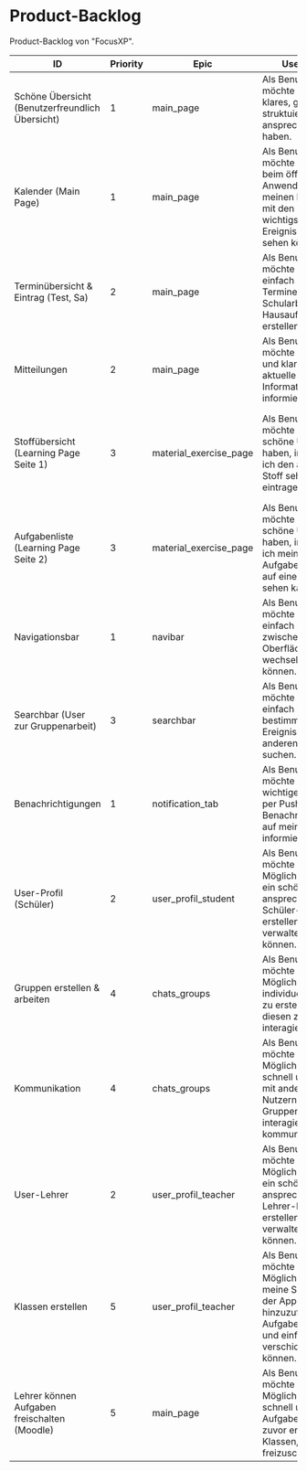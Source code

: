 
# **Product-Backlog**

Product-Backlog von "FocusXP".


| ID | Priority | Epic | User Story | COS | Effort |Status|
| ---|------|------| -----------|-----|--------|-------|
| Schöne Übersicht (Benutzerfreundlich Übersicht) | 1 | main_page | Als Benutzer möchte ich ein klares, gut struktuiertes und ansprechendes UI haben. | Dem Benutzer eine klar strukturierte und benutzerfreundliche Übersicht zur Verfügung stellen | awd | Offen |
| Kalender (Main Page) | 1 | main_page | Als Benutzer möchte ich direkt beim öffnen der Anwendung/App meinen Kalender mit den wichtigstens Ereignissen schnell sehen können | Dem Benutzer einen Kalender auf der main_page zur Verfügung stellen mit den wichtigstens Ereignissen. | awd | Offen |
| Terminübersicht & Eintrag (Test, Sa)  | 2 | main_page | Als Benutzer möchte ich es einfach haben, Termine wie Tests, Schularbeiten oder Hausaufgaben erstellen zu können | Dem Benutzer die Möglichkeit geben über einen Button schnell und einfach Ereignisse zu erstellen. | awd | Offen |
| Mitteilungen | 2 | main_page | Als Benutzer möchte ich schnell und klar über aktuelle Informationen informiert werden | Den Benutzer über aktuelle Informationen informieren. | awd | Offen |
| Stoffübersicht (Learning Page Seite 1) | 3 | material_exercise_page | Als Benutzer möchte ich eine schöne Übersicht haben, in welcher ich den aktuellen Stoff sehen und eintragen kann. | Dem Benutzer die Möglichkeit geben schnell und einfach aktuelle Aufgaben zu sehen und über einen Button welche hinzuzufügen. | awd | Offen |
| Aufgabenliste  (Learning Page Seite 2) | 3 | material_exercise_page | Als Benutzer möchte ich eine schöne Übersicht haben, in welcher ich meine aktuellen Aufgaben schnell auf einen Blick sehen kann. | Dem Benutzer die Möglichkeit geben alle Aufgaben auf einen Blick sehen zu können. | awd | Offen |
| Navigationsbar | 1 | navibar | Als Benutzer möchte ich es einfach haben zwischen den Oberflächen wechseln zu können. | Dem Benutzer eine schöne Navigation zur Verfügung stellen um die Oberflächen zu wechseln. | awd | Offen |
| Searchbar (User zur Gruppenarbeit) | 3 | searchbar | Als Benutzer möchte ich es einfach haben nach bestimmten Ereignissen oder anderen Nutzern zu suchen. | Dem Benutzer eine Searchbar geben wo er nach anderen Nutzern oder Ereignissen suchen kann. | awd | Offen |
| Benachrichtigungen | 1 | notification_tab | Als Benutzer möchte ich über wichtige Ereignisse per Push-Benachrichtigungen auf meinem Handy informiert werden. | Den Benutzer per Push-Benachrichtigung über anstehende Ereignisse informieren. | awd | Offen |
| User-Profil (Schüler) | 2 | user_profil_student | Als Benutzer möchte ich die Möglichkeit haben, ein schönes und ansprechendes Schüler-Profil erstellen und verwalten zu können. | Der Benutzer soll ein Profil einrichten und Eigenschaften selber einstellen können. | awd | Offen |
| Gruppen erstellen & arbeiten | 4 | chats_groups | Als Benutzer möchte ich die Möglichkeit haben, individuell Gruppen zu erstellen und mit diesen zu interagieren. | Der Benutzer soll über die Chat Funktion Gruppen erstellen können. | awd | Offen |
| Kommunikation | 4 | chats_groups | Als Benutzer möchte ich die Möglichkeit haben, schnell und einfach mit anderen Nutzern oder Gruppen zu interagieren und kommunizieren. | Der Benutzer soll über Chats mit anderen schreiben können. | awd | Offen |
| User-Lehrer | 2 | user_profil_teacher | Als Benutzer möchte ich die Möglichkeit haben, ein schönes und ansprechender Lehrer-Profil erstellen und verwalten zu können. | Der Benutzer soll ein Profil einrichten und Eigenschaften selber einstellen können. | awd | Offen |
| Klassen erstellen | 5 | user_profil_teacher | Als Benutzer möchte ich die Möglichkeit haben, meine Schüler in der App als Klasse hinzuzufügen, um Aufgaben direkt und einfach verschicken zu können. | Der Benutzer soll mit Lehrer Profil Klassen einrichten und damit interagieren können. | awd | Offen |
| Lehrer können Aufgaben freischalten (Moodle) | 5 | main_page | Als Benutzer möchte ich die Möglichkeit haben, schnell und einfach Aufgaben für meine zuvor erstellen Klassen, Aufgaben freizuschalten | Der Benutzer soll mit Lehrer Profil Aufgaben oder Ereignisse freischalten können. | awd | Offen |
